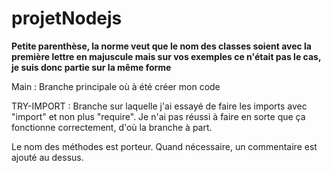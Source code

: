 # projetNodejs

**Petite parenthèse, la norme veut que le nom des classes soient avec la première lettre en majuscule mais sur vos exemples ce n'était pas le cas, je suis donc partie sur la même forme**

Main : Branche principale où à été créer mon code 

TRY-IMPORT : Branche sur laquelle j'ai essayé de faire les imports avec "import" et non plus "require". Je n'ai pas réussi à faire en sorte que ça fonctionne correctement, d'où la branche à part.

Le nom des méthodes est porteur. Quand nécessaire, un commentaire est ajouté au dessus.
